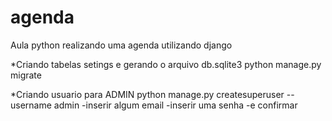 # agenda
Aula python realizando uma agenda utilizando django


*Criando tabelas setings e gerando o arquivo db.sqlite3
	python manage.py migrate

*Criando usuario para ADMIN
	python manage.py createsuperuser --username admin
	-inserir algum email
	-inserir uma senha
	-e confirmar
